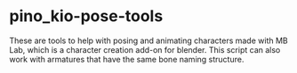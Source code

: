 # pino_kio-pose-tools

These are tools to help with posing and animating characters made with MB Lab, which is a character creation add-on for blender. This script can also work with armatures that have the same bone naming structure.

 
